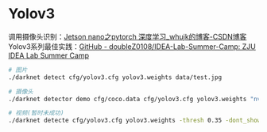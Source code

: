 # Yolov3

 调用摄像头识别：[Jetson nano之pytorch 深度学习_whujk的博客-CSDN博客](https://blog.csdn.net/whujk/article/details/106469860)
Yolov3系列最佳实践：[GitHub - doubleZ0108/IDEA-Lab-Summer-Camp: ZJU IDEA Lab Summer Camp](https://github.com/doubleZ0108/IDEA-Lab-Summer-Camp)

```bash
# 图片
./darknet detect cfg/yolov3.cfg yolov3.weights data/test.jpg

# 摄像头
./darknet detector demo cfg/coco.data cfg/yolov3.cfg yolov3.weights "nvarguscamerasrc ! video/x-raw(memory:NVMM), width=1280, height=720, format=NV12, framerate=30/1 ! nvvidconv flip-method=2 ! video/x-raw, width=1280, height=720, format=BGRx ! videoconvert ! video/x-raw, format=BGR ! appsink"

# 视频(暂时未成功)
./darknet detecte cfg/yolov3.cfg yolov3.weights -thresh 0.35 -dont_show data/test.mp4 -i 0 -out_filename results.avi

```